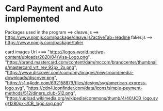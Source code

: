 # Card Payment and Auto implemented



Packages used in the program ==> 
cleave.js ==> https://www.npmjs.com/package/cleave.js?activeTab=readme
faker.js ==> https://www.npmjs.com/package/faker


card images Url ===>
  "https://logos-world.net/wp-content/uploads/2020/04/Visa-Logo.png",
  "https://brand.mastercard.com/content/dam/mccom/brandcenter/thumbnails/mastercard_vrt_rev_92px_2x.png",
  "https://www.discover.com/company/images/newsroom/media-downloads/discover.png",
  "https://s1.q4cdn.com/692158879/files/design/svg/american-express-logo.svg",
  "https://cdn4.iconfinder.com/data/icons/simple-peyment-methods/512/diners_club-512.png",
  "https://upload.wikimedia.org/wikipedia/commons/thumb/4/40/JCB_logo.svg/1280px-JCB_logo.svg.png"
